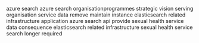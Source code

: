 azure search azure search organisationprogrammes strategic vision serving organisation service data remove maintain instance elasticsearch related infrastructure application azure search api provide sexual health service data consequence elasticsearch related infrastructure sexual health service search longer required